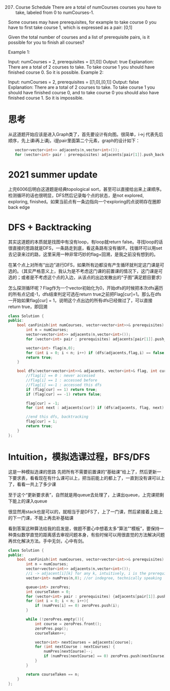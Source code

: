 207. Course Schedule
There are a total of numCourses courses you have to take, labeled from 0 to numCourses-1.

Some courses may have prerequisites, for example to take course 0 you have to first take course 1, which is expressed as a pair: [0,1]

Given the total number of courses and a list of prerequisite pairs, is it possible for you to finish all courses?

 

Example 1:

Input: numCourses = 2, prerequisites = [[1,0]]
Output: true
Explanation: There are a total of 2 courses to take. 
             To take course 1 you should have finished course 0. So it is possible.
Example 2:

Input: numCourses = 2, prerequisites = [[1,0],[0,1]]
Output: false
Explanation: There are a total of 2 courses to take. 
             To take course 1 you should have finished course 0, and to take course 0 you should
             also have finished course 1. So it is impossible.

# 思考
从这道题开始应该是进入Graph类了，首先要设计有向图。很简单，i->j 代表先后顺序，先上课i再上课j，i是pair里面第二个元素，graph的设计如下：
```c++
   vector<vector<int>> adjacents(n,vector<int>());
   for (vector<int> pair : prerequisites) adjacents[pair[1]].push_back(pair[0]);
```
# 2021 summer update
上完6006后明白这道题是经典topological sort，甚至可以直接给出来上课顺序。检测循环的话也很明显，DFS然后记录每个点的状态，是not explored, exploring, finished。如果当前点有一条边指向一个exploring的点说明存在圈即back edge

# DFS + Backtracking
其实这道题的本质就是找图中有没有loop，有loop就return false。寻找loop的话很直接的思路就是DFS，一条路走到底，看这条路有没有循环。找循环可以用set去记录来过的路，这里采用一种非常巧妙的flag+回溯，是我之前没有想到的。

在某个点上对所有“出边”进行DFS，如果所有边都没有产生循环就判定这门课是可选的。（其实严格意义上，我认为是不考虑这门课的前置课的情况下，这门课是可选的；或者是不考虑这个点的入边，从该点的出边发散出的“子图”满足题目要求）

怎么探测循环呢？Flag作为一个vector初始化为0，开始dfs的时候把本次dfs遍历的所有点记成-1，dfs结束判定可选在return true之前把Flag[cur]=1。那么在dfs一开始如果flag[cur] = 1，说明这个点出边的所有dfs已经做过了，可以直接return true，即回溯

```c++
class Solution {
public:
    bool canFinish(int numCourses, vector<vector<int>>& prerequisites) {
        int n = numCourses;
        vector<vector<int>> adjacents(n,vector<int>());
        for (vector<int> pair : prerequisites) adjacents[pair[1]].push_back(pair[0]);

        vector<int> flag(n,0);
        for (int i = 0; i < n; i++) if (dfs(adjacents,flag,i) == false) return false;
        return true;
    }

    bool dfs(vector<vector<int>>& adjacents, vector<int>& flag, int cur){
        //flag[i] == 0 : never accessed
        //flag[i] == 1 : accessed before
        //flag[i] ==-1 : accessed this dfs
        if (flag[cur] == 1) return true;
        if (flag[cur] == -1) return false;

        flag[cur] = -1;
        for (int next : adjacents[cur]) if (dfs(adjacents, flag, next) == false) return false; 

        //end this dfs, backtracking
        flag[cur] = 1;
        return true;
    }
};
```


# Intuition，模拟选课过程，BFS/DFS
这是一种模拟选课的思路
先把所有不需要前置课的“基础课”给上了，然后更新一下要求表，看看现在有什么课可以上，把当前能上的都上了，一直到没有课可以上了，看看一共上了多少课

至于这个“更新要求表”，自然就是用queue去处理了，上课出queue，上完课把剩下能上的课入queue

很显然用stack也是可以的，就相当于是DFS了，上了一门课，然后紧接着上能上的下一门课，不能上再去补基础课

看到答案这种算法给我的启发是，做题不要心中想着太多“算法”“模板”，要保持一种类似数学直觉的距离感去审视问题本身，有些时候可以用很直觉的方法解决问题再优化解决方法。手中无剑，心中有剑。
```c++
class Solution {
public:
    bool canFinish(int numCourses, vector<vector<int>>& prerequisites) {
        int n = numCourses;
        vector<vector<int>> adjacents(n,vector<int>());
        //i -> adjacent[i][k] for any k, intuitively, i is the prerequisite to adjacent[i][k]
        vector<int> numPres(n,0); //or indegree, technically speaking

        queue<int> zeroPres;
        int courseTaken = 0;
        for (vector<int> pair : prerequisites) {adjacents[pair[1]].push_back(pair[0]);numPres[pair[0]]++;}
        for (int i = 0; i < n; i++){
            if (numPres[i] == 0) zeroPres.push(i);
        }

        while (!zeroPres.empty()){
            int course = zeroPres.front();
            zeroPres.pop();
            courseTaken++;

            vector<int> nextCourses = adjacents[course];
            for (int nextCourse : nextCourses) {
                numPres[nextCourse]--;
                if (numPres[nextCourse] == 0) zeroPres.push(nextCourse);
            }
        }

        return courseTaken == n;
    }
};
```
